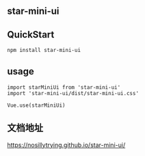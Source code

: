 ## star-mini-ui

## QuickStart
``` bash
npm install star-mini-ui
```

## usage
```
import starMiniUi from 'star-mini-ui'
import 'star-mini-ui/dist/star-mini-ui.css'

Vue.use(starMiniUi)

```

## 文档地址
https://nosillytrying.github.io/star-mini-ui/